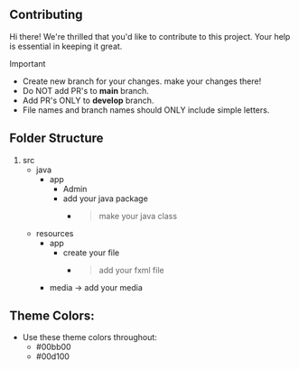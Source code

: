 ## Contributing

Hi there! We're thrilled that you'd like to contribute to this project. Your help is essential in keeping it great.

> [!IMPORTANT]  
> - Create new branch for your changes. make your changes there!
> - Do NOT add PR's to **main** branch.
> - Add PR's ONLY to **develop** branch.
> - File names and branch names should ONLY include simple letters.

## Folder Structure

1. src
   - java
     - app
       - Admin
       - add your java package
           - > make your java class
   - resources
     - app
       - create your file
         - > add your fxml file
     - media -> add your media
    
## Theme Colors:

- Use these theme colors throughout:
  -  #00bb00
  -  #00d100
